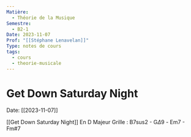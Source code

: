 ```yaml
---
Matière:
  - Théorie de la Musique
Semestre:
  - B2-1
Date: 2023-11-07
Prof: "[[Stéphane Lenavelan]]"
Type: notes de cours
tags:
  - cours
  - theorie-musicale
---
```

# Get Down Saturday Night
Date: [[2023-11-07]] 

[[Get Down Saturday Night]]
En D Majeur
Grille : 
B7sus2 - G$\Delta9$  - Em7 - Fm#7
